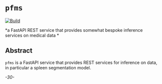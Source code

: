 # `pfms`

[![Build](https://github.com/FNNDSC/pfmdb/actions/workflows/build.yml/badge.svg)](https://github.com/FNNDSC/pfmdb/actions/workflows/build.yml)

*a FastAPI REST service that provides somewhat bespoke inference services on medical data *

## Abstract

`pfms` is a FastAPI service that provides REST services for inference on data, in particular a spleen segmentation model.

_-30-_
